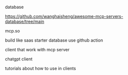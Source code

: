 
database

https://github.com/wanghaisheng/awesome-mcp-servers-database/tree/main


mcp.so


build like saas starter database use github action



client that work with mcp server

chatgpt client 


tutorials about how to use in clients 

